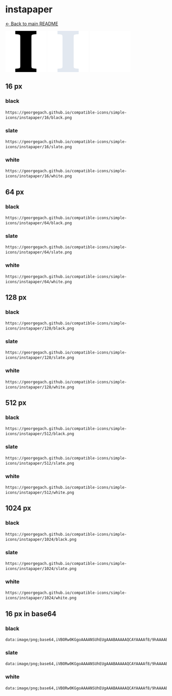# instapaper

[← Back to main README](../../README.md)


<img src="./128/black.png" width="128" alt="instapaper black icon" />
<img src="./128/slate.png" width="128" alt="instapaper slate icon" />
<img src="./128/white.png" width="128" alt="instapaper white icon" />

## 16 px

### black
```
https://georgegach.github.io/compatible-icons/simple-icons/instapaper/16/black.png
```

### slate
```
https://georgegach.github.io/compatible-icons/simple-icons/instapaper/16/slate.png
```

### white
```
https://georgegach.github.io/compatible-icons/simple-icons/instapaper/16/white.png
```

## 64 px

### black
```
https://georgegach.github.io/compatible-icons/simple-icons/instapaper/64/black.png
```

### slate
```
https://georgegach.github.io/compatible-icons/simple-icons/instapaper/64/slate.png
```

### white
```
https://georgegach.github.io/compatible-icons/simple-icons/instapaper/64/white.png
```

## 128 px

### black
```
https://georgegach.github.io/compatible-icons/simple-icons/instapaper/128/black.png
```

### slate
```
https://georgegach.github.io/compatible-icons/simple-icons/instapaper/128/slate.png
```

### white
```
https://georgegach.github.io/compatible-icons/simple-icons/instapaper/128/white.png
```

## 512 px

### black
```
https://georgegach.github.io/compatible-icons/simple-icons/instapaper/512/black.png
```

### slate
```
https://georgegach.github.io/compatible-icons/simple-icons/instapaper/512/slate.png
```

### white
```
https://georgegach.github.io/compatible-icons/simple-icons/instapaper/512/white.png
```

## 1024 px

### black
```
https://georgegach.github.io/compatible-icons/simple-icons/instapaper/1024/black.png
```

### slate
```
https://georgegach.github.io/compatible-icons/simple-icons/instapaper/1024/slate.png
```

### white
```
https://georgegach.github.io/compatible-icons/simple-icons/instapaper/1024/white.png
```

## 16 px in base64

### black
```
data:image/png;base64,iVBORw0KGgoAAAANSUhEUgAAABAAAAAQCAYAAAAf8/9hAAAABmJLR0QA/wD/AP+gvaeTAAAAeklEQVQ4je3TsQ3CQAxG4Y+EJlMgpUuVVRANY7AZWYgN0idBQkBzxRFkuAHyJBdn//fkxnzSYsYrqDllQhqcMOCefVxwxTFl/tJjzARj6n1RBYJnYS8UFLMJNsEvQYVdSbZevRuccUGXzfc4JMkNj2ijFpP4nCerc34DB7YfmxeAIGcAAAAASUVORK5CYII=
```

### slate
```
data:image/png;base64,iVBORw0KGgoAAAANSUhEUgAAABAAAAAQCAYAAAAf8/9hAAAABmJLR0QA/wD/AP+gvaeTAAAAw0lEQVQ4je2TsUoDURBFz51icRtRELbJItgq+BPmB+wWfzBVTB38CcG0gqwQFgQlKZK84k2aXXguu6B9bvfOzDvTzIgkH83PjZwVcMZw9i5ur4uL9w5YWrWwXUv+BCxwhY47OiCekVcWtuv0j4bGfDbf99H1Aly16MvkD5Pi8rXfa30A4O7xL2xU8J+cBCfBqECS4b/XXNJwb/qo6zonO39EVB59CmQAuIIrLk02I2zmZVnuBgXtOb8B+ci0XRR36TkfARSBP9EXwZCHAAAAAElFTkSuQmCC
```

### white
```
data:image/png;base64,iVBORw0KGgoAAAANSUhEUgAAABAAAAAQCAYAAAAf8/9hAAAABmJLR0QA/wD/AP+gvaeTAAAAcklEQVQ4je3TuxGDQAwAUZmMNmiAVjxO6dEO7K7I+SR+JBfcMBaDczY86VbRRlSgwyxnRhcZaPHAC2v1ccETd7SpoBL1GCvBiP7XbpM4viffUsFpLsElOBI0EXH7+1iJacBnF9OKd5nlMZWcp4Ocp33OG+jVrDWX+1AYAAAAAElFTkSuQmCC
```


